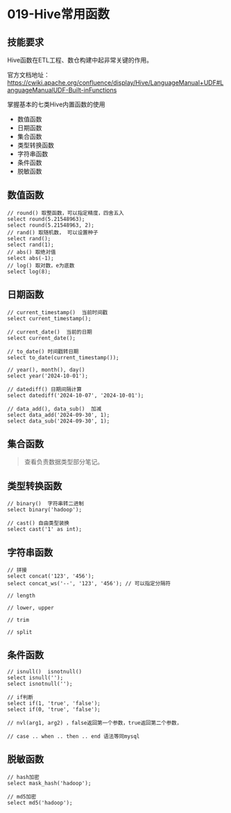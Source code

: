 # 019-Hive常用函数

## 技能要求

Hive函数在ETL工程、数仓构建中起非常关键的作用。

官方文档地址：https://cwiki.apache.org/confluence/display/Hive/LanguageManual+UDF#LanguageManualUDF-Built-inFunctions

掌握基本的七类Hive内置函数的使用

- 数值函数
- 日期函数
- 集合函数
- 类型转换函数
- 字符串函数
- 条件函数
- 脱敏函数



## 数值函数

```hive
// round() 取整函数，可以指定精度，四舍五入
select round(5.21548963);
select round(5.21548963, 2);
// rand() 取随机数， 可以设置种子
select rand();
select rand(1);
// abs() 取绝对值
select abs(-1);
// log() 取对数，e为底数 
select log(8);
```



## 日期函数

```hive
// current_timestamp()  当前时间戳
select current_timestamp();

// current_date()  当前的日期
select current_date();

// to_date() 时间戳转日期
select to_date(current_timestamp());

// year(), month(), day()
select year('2024-10-01');

// datediff() 日期间隔计算
select datediff('2024-10-07', '2024-10-01');

// data_add(), data_sub()  加减
select data_add('2024-09-30', 1);
select data_sub('2024-09-30', 1);
```



## 集合函数

> 查看负责数据类型部分笔记。



## 类型转换函数

```hive
// binary()  字符串转二进制
select binary('hadoop');

// cast() 自由类型装换
select cast('1' as int);
```



## 字符串函数

```hive
// 拼接
select concat('123', '456');
select concat_ws('--', '123', '456'); // 可以指定分隔符

// length

// lower, upper

// trim

// split
```



## 条件函数

```hive
// isnull()  isnotnull()
select isnull('');
select isnotnull('');

// if判断
select if(1, 'true', 'false');
select if(0, 'true', 'false');

// nvl(arg1, arg2) ，false返回第一个参数，true返回第二个参数，

// case .. when .. then .. end 语法等同mysql
```



## 脱敏函数

```hive
// hash加密
select mask_hash('hadoop');

// md5加密
select md5('hadoop');
```

